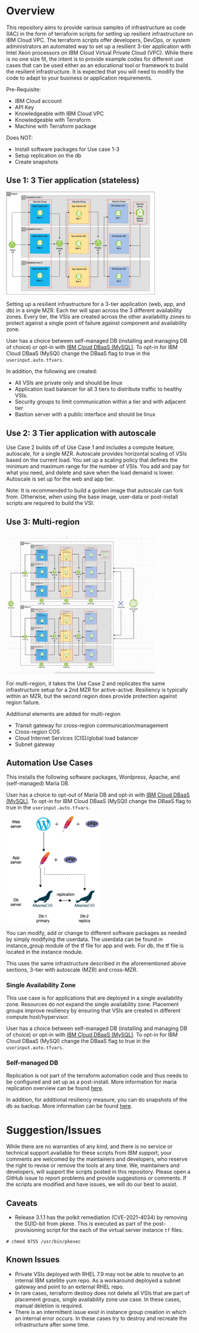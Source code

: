 # Overview

This repository aims to provide various samples of infrastructure as code (IAC) in the
form of terraform scripts for setting up resilient infrastructure on IBM Cloud VPC. The terraform
scripts offer developers, DevOps, or system administrators an automated way to set up a
resilient 3-tier application with Intel Xeon processors on IBM Cloud Virtual Private Cloud (VPC).
While there is no one size fit, the intent is to provide example codes for different use cases that
can be used either as an educational tool or framework to build the resilient infrastructure. It is
expected that you will need to modify the code to adapt to your business or application requirements.

Pre-Requisite:

- IBM Cloud account
- API Key
- Knowledgeable with IBM Cloud VPC
- Knowledgeable with Terraform
- Machine with Terraform package

Does NOT:

- Install software packages for Use case 1-3
- Setup replication on the db
- Create snapshots

## Use 1: 3 Tier application (stateless)

<img src="./3-tier-stateless/images/3-tier-app-MZR_v3.jpg" width="400" />

Setting up a resilient infrastructure for a 3-tier application (web, app, and db) in a single MZR.
Each tier will span across the 3 different availability zones. Every tier, the VSIs are created
across the other availability zones to protect against a single point of failure against
component and availability zone.

User has a choice between self-managed DB (installing and managing DB of choice) or opt-in with
[IBM Cloud DBaaS (MySQL)](https://cloud.ibm.com/docs/databases-for-mysql?topic=databases-for-mysql-getting-started).
To opt-in for IBM Cloud DBaaS (MySQl) change the DBaaS flag to true in the `userinput.auto.tfvars`.

In addition, the following are created:

- All VSIs are private only and should be linux
- Application load balancer for all 3 tiers to distribute traffic to healthy VSIs.
- Security groups to limit communication within a tier and with adjacent tier
- Bastion server with a public interface and should be linux

## Use 2: 3 Tier application with autoscale

Use Case 2 builds off of Use Case 1 and includes a compute feature, autoscale, for a single MZR.
Autoscale provides horizontal scaling of VSIs based on the current load. You set up a scaling
policy that defines the minimum and maximum range for the number of VSIs. You add and pay for
what you need, and delete and save when the load demand is lower. Autoscale is set up for the
web and app tier.

Note: It is recommended to build a golden image that autoscale can fork from. Otherwise, when
using the base image, user-data or post-install scripts are required to build the VSI.

## Use 3: Multi-region

<img src="./multi-region/images/multi-region-3-tier-autoscale-mzr.png" width="400" />

For multi-region, it takes the Use Case 2 and replicates the same infrastructure setup for a
2nd MZR for active-active. Resiliency is typically within an MZR, but the second region does
provide protection against region failure.

Additional elements are added for multi-region

- Transit gateway for cross-region communication/management
- Cross-region COS
- Cloud Internet Services (CIS)/global load balancer
- Subnet gateway

## Automation Use Cases

This installs the following software packages, Wordpress, Apache, and (self-managed) Maria DB.

User has a choice to opt-out of Maria DB and opt-in with [IBM Cloud DBaaS (MySQL)](https://cloud.ibm.com/docs/databases-for-mysql?topic=databases-for-mysql-getting-started). To opt-in for IBM Cloud DBaaS (MySQl) change the DBaaS flag to true in the
`userinput.auto.tfvars`.

<img src="./single-availability-zone-automation/images/Software-stack.png" width="250" />

You can modify, add or change to different software packages as needed by simply modifying the
userdata. The userdata can be found in instance_group module of the tf file for app and web.
For db, the tf file is located in the instance module.

This uses the same infrastructure described in the aforementioned above sections, 3-tier with
autoscale (MZR) and cross-MZR.

### Single Availability Zone

This use case is for applications that are deployed in a single availability zone. Resources do
not expand the single availability zone. Placement groups improve resiliency by ensuring that
VSIs are created in different compute host/hypervisor.

User has a choice between self-managed DB (installing and managing DB of choice) or opt-in with
[IBM Cloud DBaaS (MySQL)](https://cloud.ibm.com/docs/databases-for-mysql?topic=databases-for-mysql-getting-started).
To opt-in for IBM Cloud DBaaS (MySQl) change the DBaaS flag to true in the `userinput.auto.tfvars`.

### Self-managed DB

Replication is not part of the terraform automation code and thus needs to be configured and set up
as a post-install. More information for maria replication overview can be found [here](https://mariadb.com/kb/en/standard-replication/).

In addition, for additional resiliency measure, you can do snapshots of the db as backup. More information
can be found [here](https://cloud.ibm.com/docs/vpc?topic=vpc-backup-service-about).

# Suggestion/Issues

While there are no warranties of any kind, and there is no service or technical support available
for these scripts from IBM support, your comments are welcomed by the maintainers and developers,
who reserve the right to revise or remove the tools at any time. We, maintainers and developers,
will support the scripts posted in this repository. Please open a GitHub issue to report problems
and provide suggestions or comments. If the scripts are modified and have issues, we will do our
best to assist.

## Caveats
* Release 3.1.1 has the polkit remediation (CVE-2021-4034) by removing the SUID-bit from pkexe. This is executed as part of the post-provisioning script for the each of the virtual server instance `tf` files.
```
# chmod 0755 /usr/bin/pkexec
```

## Known Issues
* Private VSIs deployed with RHEL 7.9 may not be able to resolve to an internal IBM satellite yum repo.
As a workaround deployed a subnet gateway and point to an external RHEL repo.
* In rare cases, terraform destroy does not delete all VSIs that are part of placement groups, single
availability zone use case. In these cases, manual deletion is required.
* There is an intermittent issue exist in instance group creation in which an internal error occurs. In these cases try to destroy and recreate the infrastructure after some time.

